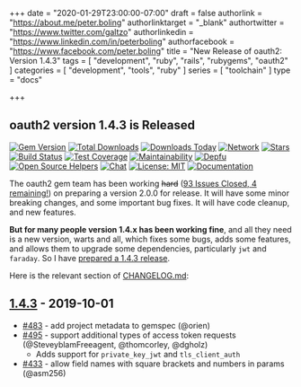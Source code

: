 +++
date = "2020-01-29T23:00:00-07:00"
draft = false
authorlink = "https://about.me/peter.boling"
authorlinktarget = "_blank"
authortwitter = "https://www.twitter.com/galtzo"
authorlinkedin = "https://www.linkedin.com/in/peterboling"
authorfacebook = "https://www.facebook.com/peter.boling"
title = "New Release of oauth2: Version 1.4.3"
tags = [ "development", "ruby", "rails", "rubygems", "oauth2" ]
categories = [ "development", "tools", "ruby" ]
series = [ "toolchain" ]
type = "docs"

+++

## oauth2 version 1.4.3 is Released

[![Gem Version](http://img.shields.io/gem/v/oauth2.svg)][gem]
[![Total Downloads](https://img.shields.io/gem/dt/oauth2.svg)][gem]
[![Downloads Today](https://img.shields.io/gem/rt/oauth2.svg)][gem]
[![Network](https://img.shields.io/github/forks/oauth-xx/oauth2.svg?style=social)][network]
[![Stars](https://img.shields.io/github/stars/oauth-xx/oauth2.svg?style=social)][stargazers]
[![Build Status](http://img.shields.io/travis/oauth-xx/oauth2.svg)][travis]
[![Test Coverage](https://api.codeclimate.com/v1/badges/688c612528ff90a46955/test_coverage)][codeclimate-coverage]
[![Maintainability](https://api.codeclimate.com/v1/badges/688c612528ff90a46955/maintainability)][codeclimate-maintainability]
[![Depfu](https://badges.depfu.com/badges/6d34dc1ba682bbdf9ae2a97848241743/count.svg)][depfu]
[![Open Source Helpers](https://www.codetriage.com/oauth-xx/oauth2/badges/users.svg)][code-triage]
[![Chat](https://img.shields.io/gitter/room/oauth-xx/oauth2.svg)](https://gitter.im/oauth-xx/oauth2)
[![License: MIT](https://img.shields.io/badge/License-MIT-green.svg)][source-license]
[![Documentation](http://inch-ci.org/github/oauth-xx/oauth2.png)][inch-ci]

[gem]: https://rubygems.org/gems/oauth2
[network]: https://github.com/oauth-xx/oauth2/network
[stargazers]: https://github.com/oauth-xx/oauth2/stargazers
[travis]: http://travis-ci.org/oauth-xx/oauth2
[coveralls]: https://coveralls.io/r/oauth-xx/oauth2
[codeclimate-maintainability]: https://codeclimate.com/github/oauth-xx/oauth2/maintainability
[codeclimate-coverage]: https://codeclimate.com/github/oauth-xx/oauth2/test_coverage
[depfu]: https://depfu.com/github/oauth-xx/oauth2
[source-license]: https://opensource.org/licenses/MIT
[inch-ci]: http://inch-ci.org/github/oauth-xx/oauth2
[code-triage]: https://www.codetriage.com/oauth-xx/oauth2

The oauth2 gem team has been working ~~hard~~ ([93 Issues Closed, 4 remaining!](https://github.com/oauth-xx/oauth2/milestone/1?closed=1)) on preparing a version 2.0.0 for release.  It will have some minor breaking changes, and some important bug fixes.  It will have code cleanup, and new features.

**But for many people version 1.4.x has been working fine**, and all they need is a new version, warts and all, which fixes some bugs, adds some features, and allows them to upgrade some dependencies, particularly `jwt` and `faraday`.  So I have [prepared a 1.4.3 release](https://github.com/oauth-xx/oauth2/milestone/5?closed=1).

Here is the relevant section of [CHANGELOG.md](https://github.com/oauth-xx/oauth2/blob/1-4-stable/CHANGELOG.md#143---2020-01-29):

## [1.4.3] - 2019-10-01

- [#483](https://github.com/oauth-xx/oauth2/pull/483) - add project metadata to gemspec (@orien)
- [#495](https://github.com/oauth-xx/oauth2/pull/495) - support additional types of access token requests (@SteveyblamFreeagent, @thomcorley, @dgholz)
  - Adds support for `private_key_jwt` and `tls_client_auth`
- [#433](https://github.com/oauth-xx/oauth2/pull/433) - allow field names with square brackets and numbers in params (@asm256)

[1.4.3]: https://github.com/oauth-xx/oauth2/compare/v1.4.2...v1.4.3
